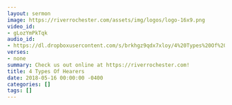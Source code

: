 ```yaml
---
layout: sermon
image: https://riverrochester.com/assets/img/logos/logo-16x9.png
video_id:
- gLozYmPkTqk
audio_id:
- https://dl.dropboxusercontent.com/s/brkhgz9qdx7xloy/4%20Types%20Of%20Hearers.mp3?dl=0
verses:
- none
summary: Check us out online at https://riverrochester.com!
title: 4 Types Of Hearers
date: 2018-05-16 00:00:00 -0400
categories: []
tags: []
---
```

